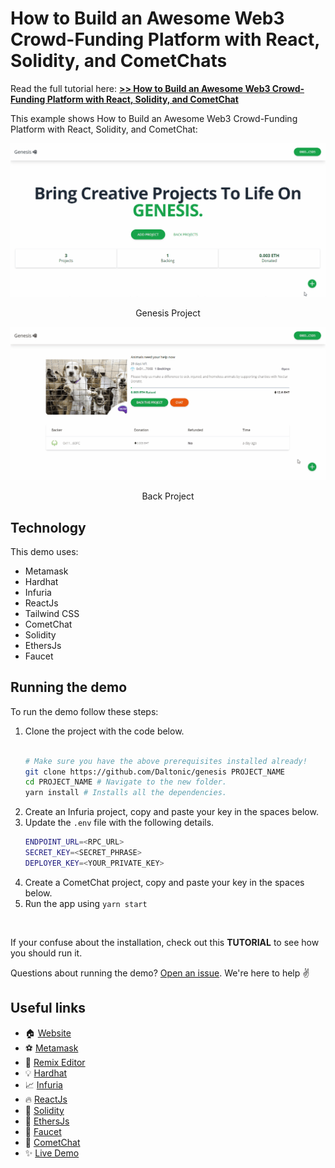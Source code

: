 # How to Build an Awesome Web3 Crowd-Funding Platform with React, Solidity, and CometChats

Read the full tutorial here: [**>> How to Build an Awesome Web3 Crowd-Funding Platform with React, Solidity, and CometChat**](https://daltonic.github.io)

This example shows How to Build an Awesome Web3 Crowd-Funding Platform with React, Solidity, and CometChat:

![Genesis Project](./screenshots/0.gif)
<center><figcaption>Genesis Project</figcaption></center>

![Genesis Project](./screenshots/1.gif)
<center><figcaption>Back Project</figcaption></center>

## Technology

This demo uses:

- Metamask
- Hardhat
- Infuria
- ReactJs
- Tailwind CSS
- CometChat
- Solidity
- EthersJs
- Faucet

## Running the demo

To run the demo follow these steps:

1. Clone the project with the code below.
    ```sh

    # Make sure you have the above prerequisites installed already!
    git clone https://github.com/Daltonic/genesis PROJECT_NAME
    cd PROJECT_NAME # Navigate to the new folder.
    yarn install # Installs all the dependencies.
    ```
2. Create an Infuria project, copy and paste your key in the spaces below.
3. Update the `.env` file with the following details.
    ```sh
    ENDPOINT_URL=<RPC_URL>
    SECRET_KEY=<SECRET_PHRASE>
    DEPLOYER_KEY=<YOUR_PRIVATE_KEY>
    ```
2. Create a CometChat project, copy and paste your key in the spaces below.
3. Run the app using `yarn start`
<br/>

If your confuse about the installation, check out this **TUTORIAL** to see how you should run it.

Questions about running the demo? [Open an issue](https://github.com/Daltonic/genesis/issues). We're here to help ✌️

## Useful links

- 🏠 [Website](https://daltonic.github.io/)
- ⚽ [Metamask](https://metamask.io/)
- 🚀 [Remix Editor](https://remix.ethereum.org/)
- 💡 [Hardhat](https://hardhat.org/)
- 📈 [Infuria](https://infura.io/)
- 🔥 [ReactJs](https://reactjs.org/)
- 🐻 [Solidity](https://soliditylang.org/)
- 👀 [EthersJs](https://docs.ethers.io/v5/)
- 🎅 [Faucet](https://faucets.chain.link/rinkeby)
- 🤖 [CometChat](https://cometchat.com/)
- ✨ [Live Demo](https://genesis-45443.web.app/)
